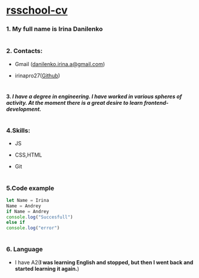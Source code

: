 # [rsschool-cv](https://irinapro27.github.io/rsschool-cv/cv)

### 1. My full name is Irina Danilenko

#

### 2. Contacts:
- Gmail (danilenko.irina.a@gmail.com)

- irinapro27([Github](https://github.com/irinapro27))

#

#### 3. _I have a degree in engineering. I have worked in various spheres of activity. At the moment there is a great desire to learn frontend-development._
#
### 4.Skills:
- JS

- CSS,HTML

- Git

#
### 5.Code example
```Javascript
let Name = Irina
Name = Andrey
if Name = Andrey 
console.log("Succesfull")
else if
console.log("error")
```

#
### 6. Language
- I have A2(**I was learning English and stopped, but then I went back and started learning it again.**)
#


